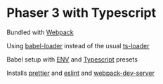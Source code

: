 # Phaser 3 with Typescript

Bundled with [Webpack](https://webpack.js.org/)

Using [babel-loader](https://github.com/babel/babel-loader)
instead of the usual [ts-loader](https://github.com/TypeStrong/ts-loader)

Babel setup with [ENV](https://babeljs.io/docs/en/babel-preset-env)
and [Typescript](https://babeljs.io/docs/en/babel-preset-typescript)
presets

Installs [prettier](https://prettier.io/)
and [eslint](https://eslint.org/) and
[webpack-dev-server](https://webpack.js.org/configuration/dev-server/)

